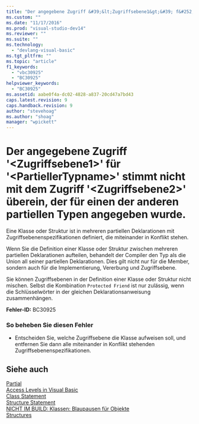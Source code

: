 ```yaml
---
title: "Der angegebene Zugriff &#39;&lt;Zugriffsebene1&gt;&#39; f&#252;r &#39;&lt;PartiellerTypname&gt;&#39; stimmt nicht mit dem Zugriff &#39;&lt;Zugriffsebene2&gt;&#39; &#252;berein, der f&#252;r einen der anderen partiellen Typen angegeben wurde. | Microsoft Docs"
ms.custom: ""
ms.date: "11/17/2016"
ms.prod: "visual-studio-dev14"
ms.reviewer: ""
ms.suite: ""
ms.technology: 
  - "devlang-visual-basic"
ms.tgt_pltfrm: ""
ms.topic: "article"
f1_keywords: 
  - "vbc30925"
  - "BC30925"
helpviewer_keywords: 
  - "BC30925"
ms.assetid: aabe0f4a-dc02-4828-a837-20cd47a7bd43
caps.latest.revision: 9
caps.handback.revision: 9
author: "stevehoag"
ms.author: "shoag"
manager: "wpickett"
---
```

# Der angegebene Zugriff &#39;&lt;Zugriffsebene1&gt;&#39; f&#252;r &#39;&lt;PartiellerTypname&gt;&#39; stimmt nicht mit dem Zugriff &#39;&lt;Zugriffsebene2&gt;&#39; &#252;berein, der f&#252;r einen der anderen partiellen Typen angegeben wurde.
Eine Klasse oder Struktur ist in mehreren partiellen Deklarationen mit Zugriffsebenenspezifikationen definiert, die miteinander in Konflikt stehen.  
  
 Wenn Sie die Definition einer Klasse oder Struktur zwischen mehreren partiellen Deklarationen aufteilen, behandelt der Compiler den Typ als die Union all seiner partiellen Deklarationen. Dies gilt nicht nur für die Member, sondern auch für die Implementierung, Vererbung und Zugriffsebene.  
  
 Sie können Zugriffsebenen in der Definition einer Klasse oder Struktur nicht mischen. Selbst die Kombination `Protected Friend` ist nur zulässig, wenn die Schlüsselwörter in der gleichen Deklarationsanweisung zusammenhängen.  
  
 **Fehler\-ID:** BC30925  
  
### So beheben Sie diesen Fehler  
  
-   Entscheiden Sie, welche Zugriffsebene die Klasse aufweisen soll, und entfernen Sie dann alle miteinander in Konflikt stehenden Zugriffsebenenspezifikationen.  
  
## Siehe auch  
 [Partial](../../visual-basic/language-reference/modifiers/partial.md)   
 [Access Levels in Visual Basic](../../visual-basic/programming-guide/language-features/declared-elements/access-levels.md)   
 [Class Statement](../../visual-basic/language-reference/statements/class-statement.md)   
 [Structure Statement](../../visual-basic/language-reference/statements/structure-statement.md)   
 [NICHT IM BUILD: Klassen: Blaupausen für Objekte](http://msdn.microsoft.com/de-de/2c86373d-0333-4616-a7d8-4790c4e89f7b)   
 [Structures](../../visual-basic/programming-guide/language-features/data-types/structures.md)